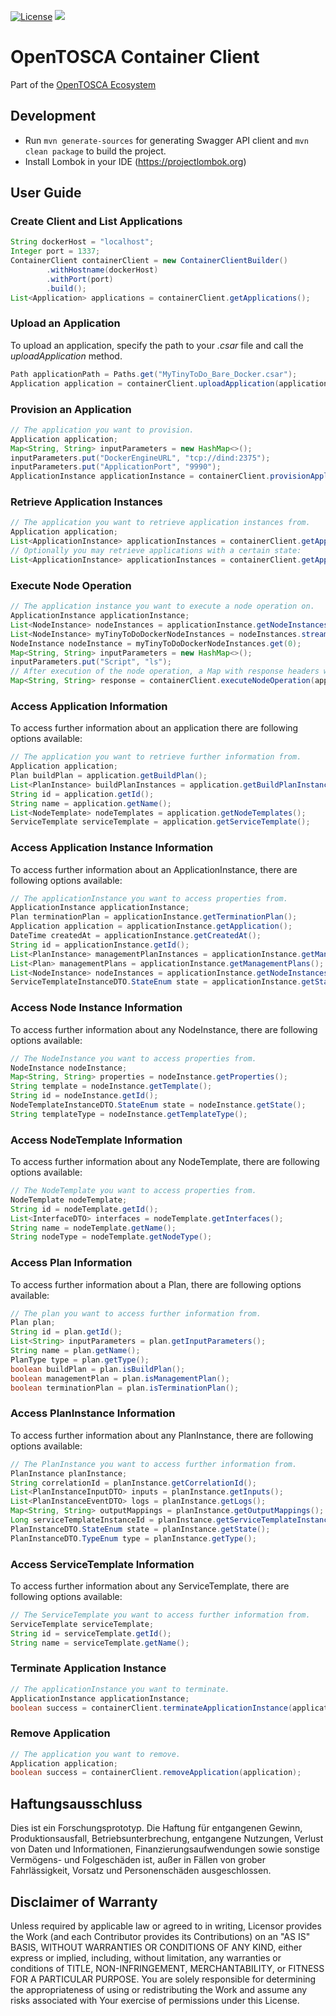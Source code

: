 
[![License](https://img.shields.io/badge/License-Apache%202.0-blue.svg)](https://opensource.org/licenses/Apache-2.0)
[![](https://jitpack.io/v/OpenTOSCA/container-client.svg)](https://jitpack.io/#OpenTOSCA/container-client)

# OpenTOSCA Container Client

Part of the [OpenTOSCA Ecosystem](http://www.opentosca.org)

## Development

* Run `mvn generate-sources` for generating Swagger API client and `mvn clean package` to build the project.
* Install Lombok in your IDE (https://projectlombok.org)  

## User Guide

### Create Client and List Applications
```java
String dockerHost = "localhost";
Integer port = 1337;
ContainerClient containerClient = new ContainerClientBuilder()
        .withHostname(dockerHost)
        .withPort(port)
        .build();
List<Application> applications = containerClient.getApplications();
```

### Upload an Application
To upload an application, specify the path to your *.csar* file and call the *uploadApplication* method.

```java
Path applicationPath = Paths.get("MyTinyToDo_Bare_Docker.csar");
Application application = containerClient.uploadApplication(applicationPath);
```

### Provision an Application

```java
// The application you want to provision.
Application application;
Map<String, String> inputParameters = new HashMap<>();
inputParameters.put("DockerEngineURL", "tcp://dind:2375");
inputParameters.put("ApplicationPort", "9990");
ApplicationInstance applicationInstance = containerClient.provisionApplication(application, inputParameters);
```

### Retrieve Application Instances

```java
// The application you want to retrieve application instances from.
Application application;
List<ApplicationInstance> applicationInstances = containerClient.getApplicationInstances(application);
// Optionally you may retrieve applications with a certain state:
List<ApplicationInstance> applicationInstances = containerClient.getApplicationInstances(application, ServiceTemplateInstanceDTO.StateEnum.CREATED);
```

### Execute Node Operation

```java
// The application instance you want to execute a node operation on.
ApplicationInstance applicationInstance;
List<NodeInstance> nodeInstances = applicationInstance.getNodeInstances();
List<NodeInstance> myTinyToDoDockerNodeInstances = nodeInstances.stream().filter(x -> (x.getTemplate().equals("MyTinyToDoDockerContainer"))).collect(Collectors.toList());
NodeInstance nodeInstance = myTinyToDoDockerNodeInstances.get(0);
Map<String, String> inputParameters = new HashMap<>();
inputParameters.put("Script", "ls");
// After execution of the node operation, a Map with response headers will be returned.
Map<String, String> response = containerClient.executeNodeOperation(applicationInstance, nodeInstance, "ContainerManagementInterface", "runScript", inputParameters);
```

### Access Application Information
To access further information about an application there are following options available:

```java
// The application you want to retrieve further information from.
Application application;
Plan buildPlan = application.getBuildPlan();
List<PlanInstance> buildPlanInstances = application.getBuildPlanInstances();
String id = application.getId();
String name = application.getName();
List<NodeTemplate> nodeTemplates = application.getNodeTemplates();
ServiceTemplate serviceTemplate = application.getServiceTemplate();
```

### Access Application Instance Information
To access further information about an ApplicationInstance, there are following options available:

```java
// The applicationInstance you want to access properties from.
ApplicationInstance applicationInstance;
Plan terminationPlan = applicationInstance.getTerminationPlan();
Application application = applicationInstance.getApplication();
DateTime createdAt = applicationInstance.getCreatedAt();
String id = applicationInstance.getId();
List<PlanInstance> managementPlanInstances = applicationInstance.getManagementPlanInstances();
List<Plan> managementPlans = applicationInstance.getManagementPlans();
List<NodeInstance> nodeInstances = applicationInstance.getNodeInstances();
ServiceTemplateInstanceDTO.StateEnum state = applicationInstance.getState();
```

### Access Node Instance Information
To access further information about any NodeInstance, there are following options available:

```java
// The NodeInstance you want to access properties from.
NodeInstance nodeInstance;
Map<String, String> properties = nodeInstance.getProperties();
String template = nodeInstance.getTemplate();
String id = nodeInstance.getId();
NodeTemplateInstanceDTO.StateEnum state = nodeInstance.getState();
String templateType = nodeInstance.getTemplateType();
```

### Access NodeTemplate Information
To access further information about any NodeTemplate, there are following options available:

```java
// The NodeTemplate you want to access properties from.
NodeTemplate nodeTemplate;
String id = nodeTemplate.getId();
List<InterfaceDTO> interfaces = nodeTemplate.getInterfaces();
String name = nodeTemplate.getName();
String nodeType = nodeTemplate.getNodeType();
```


### Access Plan Information
To access further information about a Plan, there are following options available:

```java
// The plan you want to access further information from.
Plan plan;
String id = plan.getId();
List<String> inputParameters = plan.getInputParameters();
String name = plan.getName();
PlanType type = plan.getType();
boolean buildPlan = plan.isBuildPlan();
boolean managementPlan = plan.isManagementPlan();
boolean terminationPlan = plan.isTerminationPlan();
```

### Access PlanInstance Information

To access further information about any PlanInstance, there are following options available:
```java
// The PlanInstance you want to access further information from.
PlanInstance planInstance;
String correlationId = planInstance.getCorrelationId();
List<PlanInstanceInputDTO> inputs = planInstance.getInputs();
List<PlanInstanceEventDTO> logs = planInstance.getLogs();
Map<String, String> outputMappings = planInstance.getOutputMappings();
Long serviceTemplateInstanceId = planInstance.getServiceTemplateInstanceId();
PlanInstanceDTO.StateEnum state = planInstance.getState();
PlanInstanceDTO.TypeEnum type = planInstance.getType();
```


### Access ServiceTemplate Information
To access further information about any ServiceTemplate, there are following options available:

```java
// The ServiceTemplate you want to access further information from.
ServiceTemplate serviceTemplate;
String id = serviceTemplate.getId();
String name = serviceTemplate.getName();
```

### Terminate Application Instance
```java
// The applicationInstance you want to terminate.
ApplicationInstance applicationInstance;
boolean success = containerClient.terminateApplicationInstance(applicationInstance);
```

### Remove Application

```java
// The application you want to remove.
Application application;
boolean success = containerClient.removeApplication(application);
```

## Haftungsausschluss

Dies ist ein Forschungsprototyp.
Die Haftung für entgangenen Gewinn, Produktionsausfall, Betriebsunterbrechung, entgangene Nutzungen, Verlust von Daten und Informationen, Finanzierungsaufwendungen sowie sonstige Vermögens- und Folgeschäden ist, außer in Fällen von grober Fahrlässigkeit, Vorsatz und Personenschäden ausgeschlossen.

## Disclaimer of Warranty

Unless required by applicable law or agreed to in writing, Licensor provides the Work (and each Contributor provides its Contributions) on an "AS IS" BASIS, WITHOUT WARRANTIES OR CONDITIONS OF ANY KIND, either express or implied, including, without limitation, any warranties or conditions of TITLE, NON-INFRINGEMENT, MERCHANTABILITY, or FITNESS FOR A PARTICULAR PURPOSE.
You are solely responsible for determining the appropriateness of using or redistributing the Work and assume any risks associated with Your exercise of permissions under this License.
